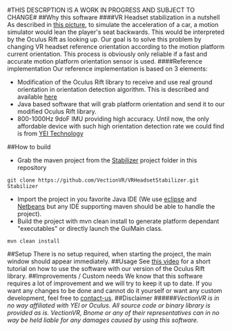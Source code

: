 #THIS DESCRPTION IS A WORK IN PROGRESS AND SUBJECT TO CHANGE#
##Why this software
####VR Headset stabilization in a nutshell
As described in [this picture](http://www.vectionvr.com/tobedefined), to simulate the acceleration of a car, a motion simulator would lean the player's seat backwards. This would be interpreted by the Oculus Rift as looking up. Our goal is to solve this problem by changing VR headset reference orientation according to the motion platform current orientation. This process is obviously only reliable if a fast and accurate motion platform orientation sensor is used.
####Reference implementation
Our reference implementation is based on 3 elements:
- Modification of the Oculus Rift library to receive and use real ground orientation in orientation detection algorithm. This is described and available [here](https://github.com/VectionVR/OculusRiftPatch)
- Java based software that will grab platform orientation and send it to our modified Oculus Rift library. 
- 800-1000Hz 9doF IMU providing high accuracy. Until now, the only affordable device with such high orientation detection rate we could find is from [YEI Technology](http://www.yeitechnology.com) 

##How to build 
- Grab the maven project from the [Stabilizer](https://github.com/VectionVR/VRHeadsetStabilizer/Stabilizer) project folder in this repository
```
git clone https://github.com/VectionVR/VRHeadsetStabilizer.git Stabilizer
```
- Import the project in you favorite Java IDE (We use [eclipse](http://www.eclipse.org) and [Netbeans](https://netbeans.org/downloads/) but any IDE supporting maven should be able to handle the project).
- Build the project with mvn clean install to generate platform dependant "executables" or directly launch the GuiMain class. 
```
mvn clean install
```

##Setup
There is no setup required, when starting the project, the main window should appear immediately.
##Usage
See [this video](https://youtu.be/vipkVohvD-8) for a short tutorial on how to use the software with our version of the Oculus Rift library.
##Improvements / Custom needs
We know that this software requires a lot of improvement and we will try to keep it up to date. If you want any changes to be done and cannot do it yourself or want any custom development, feel free to [contact-us](mailto:contact@vectionvr.com).
##Disclaimer
######*VectionVR is in no way affiliated with YEI or Oculus. All source code or binary library is provided as is. VectionVR, Bnome or any of their representatives can in no way be held liable for any damages caused by using this software.*